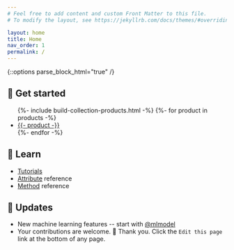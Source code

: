 ```yaml
---
# Feel free to add content and custom Front Matter to this file.
# To modify the layout, see https://jekyllrb.com/docs/themes/#overriding-theme-defaults

layout: home
title: Home
nav_order: 1
permalink: /
---
```

{::options parse_block_html="true" /}

<div class="d-flex" style="flex-wrap: wrap;">

<div class="mr-5 flex-auto">
<h2 id="get-started" class="bb-90 mt-0"><span>🏃&nbsp;Get&nbsp;started</span></h2>
<ul>
{%- include build-collection-products.html -%}
{%- for product in products -%}
<li><a href="max/{{ product | slugify }}">{{- product -}}</a></li>
{%- endfor -%}
</ul>
</div>

<div class="mr-5 flex-auto">
<h2 id="learn" class="bb-90 mt-0">📖&nbsp;Learn</h2>

* [Tutorials](/_max/tutorials.md)
* [Attribute](/_max/attributes.md) reference
* [Method](/_max/methods.md) reference
  
</div>

<div class="mr-5 flex-auto">
<h2 id="updates" class="bb-90 mt-0">🎯&nbsp;Updates</h2>

* New machine learning features -- start with [@mlmodel](/_max/attributes/mlmodel.md)
* Your contributions are welcome. 🙂 Thank you. Click the `Edit this page` link
  at the bottom of any page.

</div>

</div>
